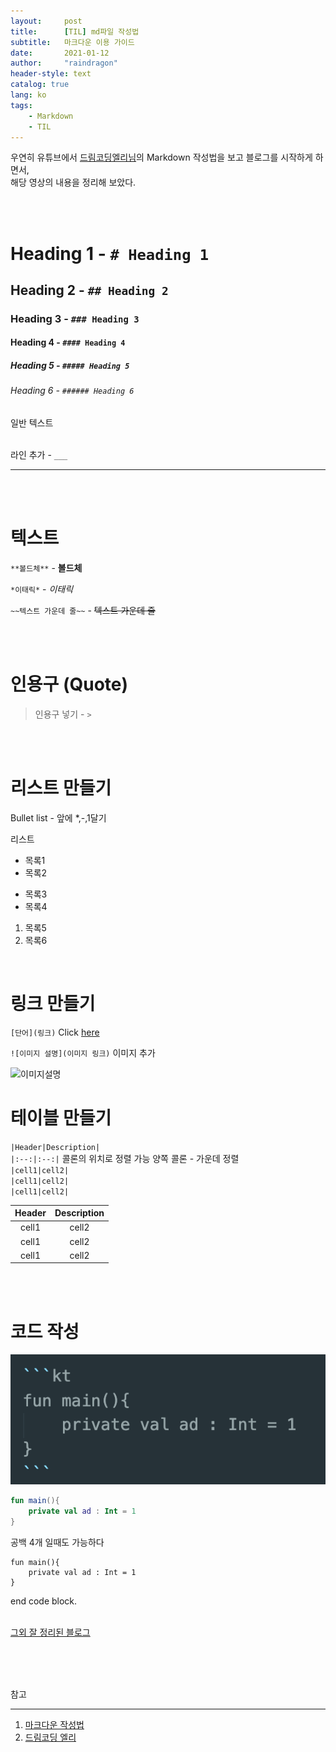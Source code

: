 ```yaml
---
layout:     post
title:      [TIL] md파일 작성법
subtitle:   마크다운 이용 가이드
date:       2021-01-12
author:     "raindragon"
header-style: text
catalog: true
lang: ko
tags:
    - Markdown
    - TIL
---
```


<!-- Heading -->
<!-- 헤딩 스타일  -->
<!-- 
    heading 1의 경우 밑줄이 쳐진다
 -->


우연히 유튜브에서 [드림코딩엘리님](https://youtu.be/kMEb_BzyUqk)의 Markdown 작성법을 보고 블로그를 시작하게 하면서,   
해당 영상의 내용을 정리해 보았다.

<br/><br/>

# Heading 1 - `# Heading 1`
## Heading 2 - `## Heading 2`
### Heading 3 - `### Heading 3`
#### Heading 4 - `#### Heading 4`
##### Heading 5 - `##### Heading 5`
###### Heading 6 - `###### Heading 6`

<!-- 일반 텍스트 -->
일반 텍스트 
<br/><br/>

<!-- Line 추가 -->

라인 추가 - `___`

___

<br/><br/>

텍스트
=


 `**볼드체**` - **볼드체**  

 `*이태릭*` -  *이태릭*  
 
 `~~텍스트 가운데 줄~~` - ~~텍스트 가운데 줄~~  

 <br/><br/>

인용구 (Quote)
===

 > 인용구 넣기 - `>`  


<br/><br/>

리스트 만들기
===

Bullet list - 앞에 *,-,1달기

 리스트
 * 목록1
 * 목록2
- 목록3
- 목록4
1. 목록5
2. 목록6


<br/>

링크 만들기
===

`[단어](링크)`
Click [here](https://github.com/raindragonn)

`![이미지 설명](이미지 링크)` 이미지 추가

![이미지설명](https://images.unsplash.com/photo-1498050108023-c5249f4df085?ixid=MXwxMjA3fDB8MHxwaG90by1wYWdlfHx8fGVufDB8fHw%3D&ixlib=rb-1.2.1&auto=format&fit=crop&w=1652&q=80)



테이블 만들기
===

`|Header|Description|`<br/>
`|:--:|:--:|` 콜론의 위치로 정렬 가능 양쪽 콜론 - 가운데 정렬<br/>
`|cell1|cell2|`<br/>
`|cell1|cell2|`<br/>
`|cell1|cell2|`<br/>


|Header|Description|
|:--:|:--:|
|cell1|cell2|
|cell1|cell2|
|cell1|cell2|

<br/><br/>

코드 작성
===

![코드][code]


```kotlin
fun main(){
    private val ad : Int = 1
}
```


공백 4개 일때도 가능하다

    fun main(){
        private val ad : Int = 1
    }
    
end code block.   
<br/>

[그외 잘 정리된 블로그][총정리]

   <br/><br/><br/>

참고

___

1. [마크다운 작성법][markdown]
2. [드림코딩 엘리][엘리]



[code]: /img/post/2021-01-12.png "코틀린 사용"
[markdown]: https://gist.github.com/raindragonn/7e64da15b9365a5e8d6b53577b71ef77 "마크다운 작성법"
[엘리]: https://youtu.be/kMEb_BzyUqk
[총정리]: https://heropy.blog/2017/09/30/markdown/
